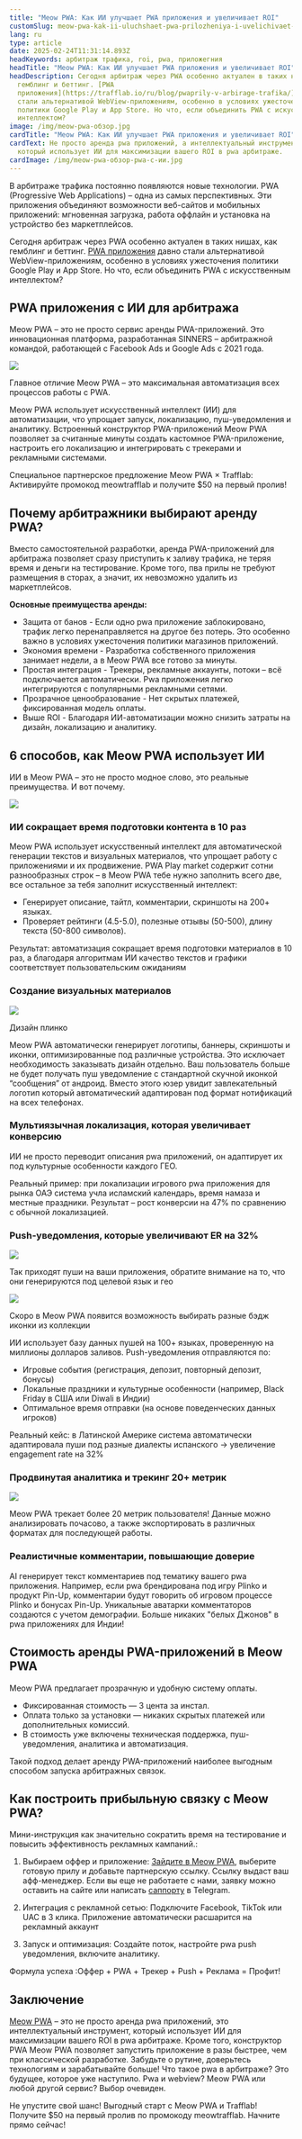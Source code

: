 ```yaml
---
title: "Meow PWA: Как ИИ улучшает PWA приложения и увеличивает ROI"
customSlug: meow-pwa-kak-ii-uluchshaet-pwa-prilozheniya-i-uvelichivaet-roi
lang: ru
type: article
date: 2025-02-24T11:31:14.893Z
headKeywords: арбитраж трафика, roi, pwa, приложегния
headTitle: "Meow PWA: Как ИИ улучшает PWA приложения и увеличивает ROI"
headDescription: Сегодня арбитраж через PWA особенно актуален в таких нишах, как
  гемблинг и беттинг. [PWA
  приложения](https://trafflab.io/ru/blog/pwaprily-v-arbirage-trafika/) давно
  стали альтернативой WebView-приложениям, особенно в условиях ужесточения
  политики Google Play и App Store. Но что, если объединить PWA с искусственным
  интеллектом?
image: /img/meow-pwa-обзор.jpg
cardTitle: "Meow PWA: Как ИИ улучшает PWA приложения и увеличивает ROI"
cardText: Не просто аренда pwa приложений, а интеллектуальный инструмент,
  который использует ИИ для максимизации вашего ROI в pwa арбитраже.
cardImage: /img/meow-pwa-обзор-pwa-с-ии.jpg
---
```

В арбитраже трафика постоянно появляются новые технологии. PWA (Progressive Web Applications) – одна из самых перспективных. Эти приложения объединяют возможности веб-сайтов и мобильных приложений: мгновенная загрузка, работа оффлайн и установка на устройство без маркетплейсов.

Сегодня арбитраж через PWA особенно актуален в таких нишах, как гемблинг и беттинг. [PWA приложения](https://trafflab.io/ru/blog/pwaprily-v-arbirage-trafika/) давно стали альтернативой WebView-приложениям, особенно в условиях ужесточения политики Google Play и App Store. Но что, если объединить PWA с искусственным интеллектом?

## PWA приложения с ИИ для арбитража

Meow PWA – это не просто сервис аренды PWA-приложений. Это инновационная платформа, разработанная SINNERS – арбитражной командой, работающей с Facebook Ads и Google Ads с 2021 года.

![](https://lh7-rt.googleusercontent.com/docsz/AD_4nXcia2NFoHEkkp0s1VdMFatjIV01RPKx-R9Z1FsepKUpKJRgASLR-WpYtLtuDcLfNlb9RBCRt2u6Mkne42xKZv-wd6-nKNWJqZGQPJxCD7Ea_vYkZFZJefOcBaM7H0KhEg?key=WTIJycV_zG-E6OHmD6oNUgGi)

Главное отличие Meow PWA – это максимальная автоматизация всех процессов работы с PWA.

Meow PWA использует искусственный интеллект (ИИ) для автоматизации, что упрощает запуск, локализацию, пуш-уведомления и аналитику. Встроенный конструктор PWA-приложений Meow PWA позволяет за считанные минуты создать кастомное PWA-приложение, настроить его локализацию и интегрировать с трекерами и рекламными системами.

Специальное партнерское предложение Meow PWA × Trafflab: Активируйте промокод meowtrafflab и получите $50 на первый пролив!

## Почему арбитражники выбирают аренду PWA?

Вместо самостоятельной разработки, аренда PWA-приложений для арбитража позволяет сразу приступить к заливу трафика, не теряя время и деньги на тестирование. Кроме того, пва прилы не требуют размещения в сторах, а значит, их невозможно удалить из маркетплейсов. 

**Основные преимущества аренды:**

* Защита от банов - Если одно pwa приложение заблокировано, трафик легко перенаправляется на другое без потерь. Это особенно важно в условиях ужесточения политики магазинов приложений.
* Экономия времени - Разработка собственного приложения занимает недели, а в Meow PWA все готово за минуты.
* Простая интеграция - Трекеры, рекламные аккаунты, потоки – всё подключается автоматически. Pwa приложения легко интегрируются с популярными рекламными сетями.
* Прозрачное ценообразование - Нет скрытых платежей, фиксированная модель оплаты.
* Выше ROI - Благодаря ИИ-автоматизации можно снизить затраты на дизайн, локализацию и аналитику.

## 6 способов, как Meow PWA использует ИИ

ИИ в Meow PWA – это не просто модное слово, это реальные преимущества. И вот почему.

![](https://lh7-rt.googleusercontent.com/docsz/AD_4nXdUZw-s7PCDrf65cdn8XN5Q4b7I6K0rsDXibLQ4obGTirD4dQnt5fsEP4p5YfhoSIxzWVyHmPmlblPR5sNo5Ftk9c4b3YLSD_6ogUvLSVNYwhlu9mUjFXIdbcgLGNg0e8M?key=WTIJycV_zG-E6OHmD6oNUgGi)

### ИИ сокращает время подготовки контента в 10 раз

Meow PWA использует искусственный интеллект для автоматической генерации текстов и визуальных материалов, что упрощает работу с приложениями и их продвижение. PWA Play market содержит сотни разнообразных строк – в Meow PWA тебе нужно заполнить всего две, все остальное за тебя заполнит искусственный интеллект:

* Генерирует описание, тайтл, комментарии, скриншоты на 200+ языках.
* Проверяет рейтинги (4.5-5.0), полезные отзывы (50-500), длину текста (50-800 символов).

Результат: автоматизация сокращает время подготовки материалов в 10 раз, а благодаря алгоритмам ИИ качество текстов и графики соответствует пользовательским ожиданиям

### Создание визуальных материалов

![](https://lh7-rt.googleusercontent.com/docsz/AD_4nXesarE2VvgaafwHfMbGMcg4IlzooMkhtlIhnBKU2XI_-eCG2pUmjN8wrwWutGFkDks549_OiGX1U4Lo-o2SHm_4g9aOb0KUdoZtsSfoKuRkRLIMuDqep7DVZUkzIyMGZQ?key=WTIJycV_zG-E6OHmD6oNUgGi)

Дизайн плинко

Meow PWA автоматически генерирует логотипы, баннеры, скриншоты и иконки, оптимизированные под различные устройства. Это исключает необходимость заказывать дизайн отдельно. Ваш пользователь больше не будет получать пуш уведомление с стандартной скучной иконкой “сообщения” от андроид. Вместо этого юзер увидит завлекательный логотип который автоматический адаптирован под формат нотификаций на всех телефонах.

### Мультиязычная локализация, которая увеличивает конверсию

ИИ не просто переводит описания pwa приложений, он адаптирует их под культурные особенности каждого ГЕО.

Реальный пример: при локализации игрового pwa приложения для рынка ОАЭ система учла исламский календарь, время намаза и местные праздники. Результат – рост конверсии на 47% по сравнению с обычной локализацией.

### Push-уведомления, которые увеличивают ER на 32%

![](https://lh7-rt.googleusercontent.com/docsz/AD_4nXdRHyUnhDiSVIEiOazsBnVAduCS34SWPmjz-zAgcSd6MVFK7gMC3WfT5eN3Wy4Tf6WU0FutYsCnVB_5cXZ9KC11zVpzJ8cVCxEIR8Lfyr39JyNBAqYwjQg70erH-lor3hA?key=WTIJycV_zG-E6OHmD6oNUgGi)

Так приходят пуши на ваши приложения, обратите внимание на то, что они генерируются под целевой язык и гео

![](https://lh7-rt.googleusercontent.com/docsz/AD_4nXcXPmbU43NrF9EFi6RuRZ6RA1gsH7ulZCDvXlEW486lxYcfPz5QtCUxBiGuKk9R44ny_ZYULj7hFKYpmhUBEiGXiQ36EOrkRiONt6AvSOiV1l3YZs_4ODGcun4VfcCCZg?key=WTIJycV_zG-E6OHmD6oNUgGi)

Скоро в Meow PWA появится возможность выбирать разные бэдж иконки из коллекции

ИИ использует базу данных пушей на 100+ языках, проверенную на миллионы долларов заливов. Push-уведомления отправляются по:

* Игровые события (регистрация, депозит, повторный депозит, бонусы)
* Локальные праздники и культурные особенности (например, Black Friday в США или Diwali в Индии)
* Оптимальное время отправки (на основе поведенческих данных игроков)

Реальный кейс: в Латинской Америке система автоматически адаптировала пуши под разные диалекты испанского → увеличение engagement rate на 32%

### Продвинутая аналитика и трекинг 20+ метрик

![](https://lh7-rt.googleusercontent.com/docsz/AD_4nXd-y8ccHHj0OvFW-CFWQqlcESihmE48mckZmT_Q-oKpKJfbU3dXhw3J4E-QTUpzc03eZqPOYCKUBkFB1STxo1nd-n_Ww9HkqpD7QrNDx6y43MU4xE_CD4bJjizOoua828c?key=WTIJycV_zG-E6OHmD6oNUgGi)

Meow PWA трекает более 20 метрик пользователя! Данные можно анализировать почасово, а также экспортировать в различных форматах для последующей работы. 

### Реалистичные комментарии, повышающие доверие

AI генерирует текст комментариев под тематику вашего pwa приложения. Например, если pwa брендирована под игру Plinko и продукт Pin-Up, комментарии будут говорить об игровом процессе Plinko и бонусах Pin-Up. Уникальные аватарки комментаторов создаются с учетом демографии. Больше никаких "белых Джонов" в pwa приложениях для Индии!

## Стоимость аренды PWA-приложений в Meow PWA

Meow PWA предлагает прозрачную и удобную систему оплаты.

* Фиксированная стоимость — 3 цента за инстал.
* Оплата только за установки — никаких скрытых платежей или дополнительных комиссий.
* В стоимость уже включены техническая поддержка, пуш-уведомления, аналитика и автоматизация.

Такой подход делает аренду PWA-приложений наиболее выгодным способом запуска арбитражных связок.

## Как построить прибыльную связку с Meow PWA?

Мини-инструкция как значительно сократить время на тестирование и повысить эффективность рекламных кампаний.:

1. Выбираем оффер и приложение: [Зайдите в Meow PWA](http://meowpwa.com/login#invitation_token=dfb43d131e5b51bc67fed08d4ef2ccd108d6b5ef5f3a0b9cf91f4c4e80568308), выберите готовую прилу и добавьте партнерскую ссылку. Ссылку выдаст ваш афф-менеджер. Если вы еще не работаете с нами, заявку можно оставить на сайте или написать [саппорту](https://t.me/trafflab_cpa) в Telegram. 

2. Интеграция с рекламной сетью: Подключите Facebook, TikTok или UAC в 3 клика. Приложение автоматически расшарится на рекламный аккаунт

3. Запуск и оптимизация: Создайте поток, настройте pwa push уведомления, включите аналитику.

Формула успеха :Оффер + PWA + Трекер + Push + Реклама = Профит!

## Заключение

[Meow PWA](https://t.me/Meow_Supp) – это не просто аренда pwa приложений, это интеллектуальный инструмент, который использует ИИ для максимизации вашего ROI в pwa арбитраже. Кроме того, конструктор PWA Meow PWA позволяет запустить приложение в разы быстрее, чем при классической разработке. Забудьте о рутине, доверьтесь технологиям и зарабатывайте больше! Что такое pwa в арбитраже? Это будущее, которое уже наступило. Pwa и webview? Meow PWA или любой другой сервис? Выбор очевиден.

Не упустите свой шанс! Выгодный старт с Meow PWA и Trafflab! Получите $50 на первый пролив по промокоду meowtrafflab. Начните прямо сейчас!